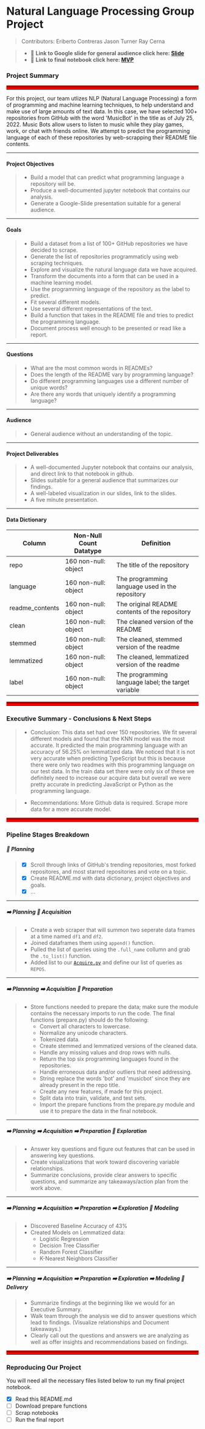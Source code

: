 # Natural Language Processing Group Project
> Contributors:
> Eriberto Contreras
> Jason Turner
> Ray Cerna

> - 📰 **Link to Google slide for general audience click here: [Slide](https://www.canva.com/design/DAFHd4qLmko/zgSiqq_c_Y4hQgINUzrI8g/edit?utm_content=DA[…]m_campaign=designshare&utm_medium=link2&utm_source=sharebutton)**
> - 📗 **Link to final notebook click here: [MVP](https://github.com/bert-jason-ray/nlp-group-project/blob/main/group_final_notebook.ipynb)**

### Project Summary
<hr style="border-top: 10px groove red; margin-top: 1px; margin-bottom: 1px"></hr>

For this project, our team utlizes NLP (Natural Language Processing) a form of programming and machine learning techniques, to help understand and make use
of large amounts of text data. In this case, we have selected 100+ repositories from GitHub with the word 'MusicBot' in the title as of July 25, 2022. Music Bots 
allow users to listen to music while they play games, work, or chat with friends online. We attempt to predict the programming language of each of these repositories 
by web-scrapping their README file contents.
___ 

#### Project Objectives
> - Build a model that can predict what programming language a repository will be.
> - Produce a well-documented jupyter notebook that contains our analysis.
> - Generate a Google-Slide presentation suitable for a general audience.
___

#### Goals
> - Build a dataset from a list of 100+ GitHub repositories we have decided to scrape.
> - Generate the list of repositories programmaticly using web scraping techniques.
> - Explore and visualize the natural language data we have acquired.
> - Transform the documents into a form that can be used in a machine learning model.
> - Use the programming language of the repository as the label to predict.
> - Fit several different models.
> - Use several different representations of the text.
> - Build a function that takes in the README file and tries to predict the programming language.
> - Document process well enough to be presented or read like a report.
___

#### Questions

> - What are the most common words in READMEs?
> - Does the length of the README vary by programming language?
> - Do different programming languages use a different number of unique words?
> - Are there any words that uniquely identify a programming language?
___

#### Audience
> - General audience without an understanding of the topic.
___

#### Project Deliverables
> - A well-documented Jupyter notebook that contains our analysis, and direct link to that notebook in github.
> - Slides suitable for a general audience that summarizes our findings. 
> - A well-labeled visualization in our slides, link to the slides. 
> - A five minute presentation.
___

#### Data Dictionary

| Column            | Non-Null Count Datatype         | Definition                                              |
|-------------------|---------------------------------|---------------------------------------------------------|
| repo              | 160 non-null: object            | The title of the repository                             |
| language          | 160 non-null: object            | The programming language used in the repository         |
| readme_contents   | 160 non-null: object            | The original README contents of the repository          |
| clean             | 160 non-null: object            | The cleaned version of the README                       |
| stemmed           | 160 non-null: object            | The cleaned, stemmed version of the readme              |
| lemmatized        | 160 non-null: object            | The cleaned, lemmatized version of the readme           |
| label             | 160 non-null: object            | The programming language label; the target variable     |

<hr style="border-top: 10px groove red; margin-top: 1px; margin-bottom: 1px"></hr>

### Executive Summary - Conclusions & Next Steps

> - Conclusion:  This data set had over 150 repositories. We fit several different models and found that the KNN model was the most accurate. It predicted the main programming language with an accuracy of 56.25% on lemmatized data. We noticed that it is not very accurate when predicting TypeScript but this is because there were only two readmes with this programming language on our test data. In       the train data set there were only six of these we definitely need to increase our acquire data but overall we were pretty accurate in predicting JavaScript or Python as the programming language.

> - Recommendations: More Github data is required. Scrape more data for a more accurate model.

<hr style="border-top: 10px groove red; margin-top: 1px; margin-bottom: 1px"></hr>

### Pipeline Stages Breakdown

##### 🛑 Planning
> - [x] Scroll through links of GitHub's trending repositories, most forked repositores, and most starred repositories and vote on a topic.
> - [x] Create README.md with data dictionary, project objectives and goals.
> - [x] ...
___

##### ➡️ Planning 🛑 Acquisition
> - Create a web scraper that will summon two seperate data frames at a time named `df1` and `df2`.
> - Joined dataframes them using `append()` function.
> - Pulled the list of queries using the `.full_name` collumn and grab the `.to_list()` function.
> - Added list to our [`Acquire.py`](https://github.com/bert-jason-ray/nlp-group-project/blob/main/acquire.py) and define our list of queries as `REPOS`.
___

##### ➡️ Plannning ➡️ Acquisition 🛑 Preparation
> - Store functions needed to prepare the data; make sure the module contains the necessary imports to run the code. The final functions (prepare.py) should do the following:
>   - Convert all characters to lowercase.
>   - Normalize any unicode characters.
>   - Tokenized data.
>   - Create stemmed and lemmatized versions of the cleaned data.
>   - Handle any missing values and drop rows with nulls.
>   - Return the top six programming languages found in the repositories.
>   - Handle erroneous data and/or outliers that need addressing.
>   - String replace the words 'bot' and 'musicbot' since they are already present in the repo title.
>   - Create any new features, if made for this project.
>   - Split data into train, validate, and test sets.
>   - Import the prepare functions from the prepare.py module and use it to prepare the data in the final notebook.
___

##### ➡️ Planning ➡️ Acquisition ➡️ Preparation 🛑 Exploration
> - Answer key questions and figure out features that can be used in answering key questions.
> - Create visualizations that work toward discovering variable relationships.
> - Summarize conclusions, provide clear answers to specific questions, and summarize any takeaways/action plan from the work above.
___

##### ➡️ Planning ➡️ Acquisition ➡️ Preparation ➡️ Exploration 🛑 Modeling

> - Discovered Baseline Accuracy of 43%
> - Created Models on Lemmatized data:
>   - Logistic Regression
>   - Decision Tree Classifier
>   - Random Forest Classifier
>   - K-Nearest Neighbors Classifier
___

##### ➡️ Planning ➡️ Acquisition ➡️ Preparation ➡️ Exploration ➡️ Modeling 🛑 Delivery
> - Summarize findings at the beginning like we would for an Executive Summary.
> - Walk team through the analysis we did to answer questions which lead to findings. (Visualize relationships and Document takeaways.) 
> - Clearly call out the questions and answers we are analyzing as well as offer insights and recommendations based on findings.

<hr style="border-top: 10px groove red; margin-top: 1px; margin-bottom: 1px"></hr>

### Reproducing Our Project

You will need all the necessary files listed below to run my final project notebook. 
- [x] Read this README.md
- [ ] Download prepare functions
- [ ] Scrap notebooks
- [ ] Run the final report
